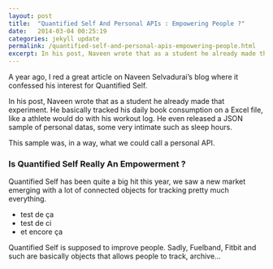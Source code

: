 ```yaml
---
layout: post
title:  "Quantified Self And Personal APIs : Empowering People ?"
date:   2014-03-04 00:25:19
categories: jekyll update
permalink: /quantified-self-and-personal-apis-empowering-people.html
excerpt: In his post, Naveen wrote that as a student he already made that experiment. He basically tracked his daily book consumption on a Excel file, like a athlete would do with his workout log. He even released a JSON sample of personal datas, some very intimate such as sleep hours.
---
```


A year ago, I red a great article on Naveen Selvadurai’s blog where it confessed his interest for Quantified Self.

In his post, Naveen wrote that as a student he already made that experiment. He basically tracked his daily book consumption on a Excel file, like a athlete would do with his workout log. He even released a JSON sample of personal datas, some very intimate such as sleep hours.

This sample was, in a way, what we could call a personal API.

### Is Quantified Self Really An Empowerment ?

Quantified Self has been quite a big hit this year, we saw a new market emerging with a lot of connected objects for tracking pretty much everything.

- test de ça
- test de ci
- et encore ça

Quantified Self is supposed to improve people. Sadly, Fuelband, Fitbit and such are basically objects that allows people to track, archive...

